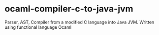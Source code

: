 ocaml-compiler-c-to-java-jvm
============================

Parser, AST, Compiler from a modified C language into Java JVM. Written using functional language Ocaml